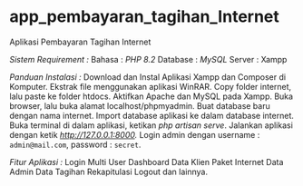 # app_pembayaran_tagihan_Internet
Aplikasi Pembayaran Tagihan Internet



*Sistem Requirement :*
Bahasa : *PHP 8.2*
Database : *MySQL*
Server : Xampp

*Panduan Instalasi :*
Download dan Instal Aplikasi Xampp dan Composer di Komputer.
Ekstrak file menggunakan aplikasi WinRAR.
Copy folder internet, lalu paste ke folder htdocs.
Aktifkan Apache dan MySQL pada Xampp.
Buka browser, lalu buka alamat localhost/phpmyadmin.
Buat database baru dengan nama internet.
Import database aplikasi ke dalam database internet.
Buka terminal di dalam aplikasi, ketikan *php artisan serve*.
Jalankan aplikasi dengan ketik *http://127.0.0.1:8000.*
Login admin dengan username : ```admin@mail.com```, password : ```secret```.

*Fitur Aplikasi :*
Login Multi User
Dashboard
Data Klien
Paket Internet
Data Admin
Data Tagihan
Rekapitulasi
Logout
dan lainnya.
